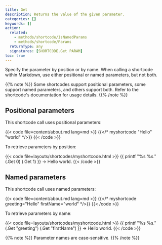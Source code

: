```yaml
---
title: Get
description: Returns the value of the given parameter.
categories: []
keywords: []
action:
  related:
    - methods/shortcode/IsNamedParams
    - methods/shortcode/Params
  returnType: any
  signatures: [SHORTCODE.Get PARAM]
toc: true
---
```


Specify the parameter by position or by name. When calling a shortcode within Markdown, use either positional or named parameters, but not both.

{{% note %}}
Some shortcodes support positional parameters, some support named parameters, and others support both. Refer to the shortcode's documentation for usage details.
{{% /note %}}

## Positional parameters

This shortcode call uses positional parameters:

{{< code file=content/about.md lang=md >}}
{{</* myshortcode "Hello" "world" */>}}
{{< /code >}}

To retrieve parameters by position:

{{< code file=layouts/shortcodes/myshortcode.html  >}}
{{ printf "%s %s." (.Get 0) (.Get 1) }} → Hello world.
{{< /code >}}

## Named parameters

This shortcode call uses named parameters:

{{< code file=content/about.md lang=md >}}
{{</* myshortcode greeting="Hello" firstName="world" */>}}
{{< /code >}}

To retrieve parameters by name:

{{< code file=layouts/shortcodes/myshortcode.html  >}}
{{ printf "%s %s." (.Get "greeting") (.Get "firstName") }} → Hello world.
{{< /code >}}

{{% note %}}
Parameter names are case-sensitive.
{{% /note %}}
